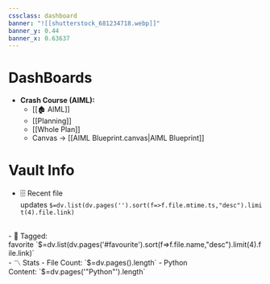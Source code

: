 ```yaml
---
cssclass: dashboard
banner: "![[shutterstock_681234718.webp]]"
banner_y: 0.44
banner_x: 0.63637
---
```


# DashBoards


- **Crash Course (AIML):**
	- [[🏚️ AIML]]
	- [[Planning]]
	- [[Whole Plan]]
	- Canvas -> [[AIML Blueprint.canvas|AIML Blueprint]]


# Vault Info

- 🗄️ Recent file updates `$=dv.list(dv.pages('').sort(f=>f.file.mtime.ts,"desc").limit(4).file.link)`
<br>
- 🔖 Tagged: favorite `$=dv.list(dv.pages('#favourite').sort(f=>f.file.name,"desc").limit(4).file.link)`
<br>
- 〽️ Stats
    - File Count: `$=dv.pages().length`
    - Python Content: `$=dv.pages('"Python"').length`

